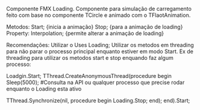 Componente FMX Loading. Componente para simulação de carregamento feito com base no componente TCircle e animado com o TFlaotAnimation.

Metodos:
Start; {inicia a animação}
Stop; {para a animação de loading}
Property:
Interpolation; {permite alterar a animação de loading}

Recomendações:
Utilizar o Uses Loading;
Utilizar os metodos em threading para não parar o processo principal enquanto estiver em modo Start. Ex de threading para utilizar os metodos start e stop enquando faz algum processo:

Loadgin.Start;
TThread.CreateAnonymousThread(procedure
begin
  Sleep(5000); #Consulta na API ou qualquer processo que precise rodar enquanto o Loading esta ativo     
     
  TThread.Synchronize(nil,
  procedure
  begin
    Loading.Stop;
  end);
end).Start;
